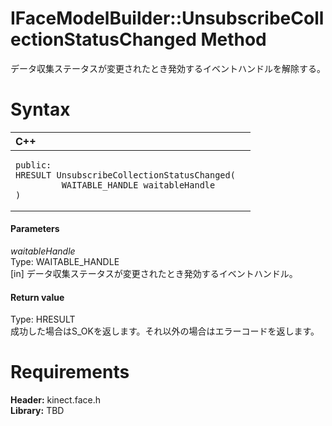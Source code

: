 IFaceModelBuilder::UnsubscribeCollectionStatusChanged Method  
============================================================  

データ収集ステータスが変更されたとき発効するイベントハンドルを解除する。 <span id="syntaxSection"></span>

Syntax  
======  

<table>
<colgroup>
<col width="100%" />
</colgroup>
<thead>
<tr class="header">
<th align="left">C++</th>
</tr>
</thead>
<tbody>
<tr class="odd">
<td align="left"><pre><code>public:  
HRESULT UnsubscribeCollectionStatusChanged(  
         WAITABLE_HANDLE waitableHandle  
)</code></pre></td>
</tr>
</tbody>
</table>

<span id="ID4EG"></span>
#### Parameters  

*waitableHandle*    
Type: WAITABLE\_HANDLE  
[in] データ収集ステータスが変更されたとき発効するイベントハンドル。  

<span id="ID4EP"></span>
#### Return value  

Type: HRESULT  
成功した場合はS\_OKを返します。それ以外の場合はエラーコードを返します。  

<span id="requirements"></span>

Requirements  
============  

**Header:** kinect.face.h  
**Library:** TBD  



<!--Please do not edit the data in the comment block below.-->
<!--
TOCTitle : UnsubscribeCollectionStatusChanged Method
RLTitle : IFaceModelBuilder::UnsubscribeCollectionStatusChanged Method
KeywordK : UnsubscribeCollectionStatusChanged method
KeywordK : IFaceModelBuilder::UnsubscribeCollectionStatusChanged method
KeywordF : IFaceModelBuilder::UnsubscribeCollectionStatusChanged
KeywordF : UnsubscribeCollectionStatusChanged
KeywordF : Microsoft.Kinect.face.IFaceModelBuilder.UnsubscribeCollectionStatusChanged(WAITABLE_HANDLE)
KeywordA : M:Microsoft.Kinect.face.IFaceModelBuilder.UnsubscribeCollectionStatusChanged(WAITABLE_HANDLE)
AssetID : M:Microsoft.Kinect.face.IFaceModelBuilder.UnsubscribeCollectionStatusChanged(WAITABLE_HANDLE)
Locale : en-us
CommunityContent : 1
APIType : Managed
APILocation : 
APIName : Microsoft.Kinect.face.IFaceModelBuilder::UnsubscribeCollectionStatusChanged
TargetOS : Windows
TopicType : kbSyntax
DevLang : C++
DocSet : K4Wv2
ProjType : K4Wv2Proj
Technology : Kinect for Windows
Product : Kinect for Windows SDK v2
productversion : 20
-->
